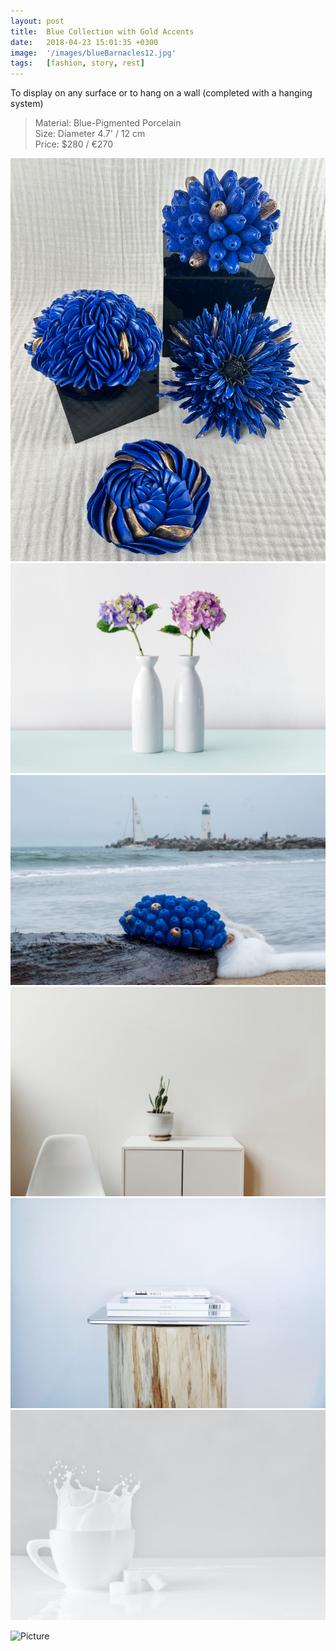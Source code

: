 ```yaml
---
layout: post
title:  Blue Collection with Gold Accents
date:   2018-04-23 15:01:35 +0300
image:  '/images/blueBarnacles12.jpg'
tags:   [fashion, story, rest]
---
```

To display on any surface or to hang on a wall (completed with a hanging system) 

> Material: Blue-Pigmented Porcelain
<br>Size: Diameter 4.7' / 12 cm
<br>Price: $280 / €270

<div class="gallery-box">
  <div class="gallery">
    <img src="/images/BlueBar100.jpg">
    <img src="/images/06.jpg">
    <img src="/images/03.jpg">
    <img src="/images/08.jpg">
    <img src="/images/05.jpg">
    <img src="/images/11.jpg">
  </div>
</div>

![Picture]({{site.baseurl}}/images/BlueWall.jpg)

